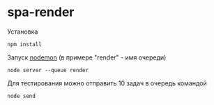 # spa-render

Установка

```
npm install
```
Запуск [nodemon](https://github.com/remy/nodemon)
(в примере "render" - имя очереди)
```
node server --queue render
```
Для тестирования можно отправить 10 задач в очередь командой
```
node send
```
